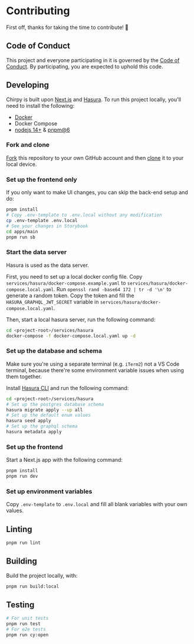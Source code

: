 # Contributing

First off, thanks for taking the time to contribute! 🙌

## Code of Conduct

This project and everyone participating in it is governed by the [Code of Conduct](CODE_OF_CONDUCT.md). By participating, you are expected to uphold this code.

## Developing

Chirpy is built upon [Next.js](https://nextjs.org) and [Hasura](https://github.com/hasura/graphql-engine). To run this project locally, you'll need to install the following:

- [Docker](https://docs.docker.com/get-docker)
- Docker Compose
- [nodejs 14+](https://nodejs.org) & [pnpm@6](https://pnpm.io/)

### Fork and clone

[Fork](https://help.github.com/articles/fork-a-repo/) this repository to your
own GitHub account and then [clone](https://help.github.com/articles/cloning-a-repository/) it to your local device.

### Set up the frontend only

If you only want to make UI changes, you can skip the back-end setup and do:

```bash
pnpm install
# Copy .env-template to .env.local without any modification
cp .env-template .env.local
# See your changes in Storybook
cd apps/main
pnpm run sb
```

### Start the data server

Hasura is used as the data server.

First, you need to set up a local docker config file. Copy `services/hasura/docker-compose.example.yaml` to `services/hasura/docker-compose.local.yaml`. Run `openssl rand -base64 172 | tr -d '\n'` to generate a random token. Copy the token and fill the `HASURA_GRAPHQL_JWT_SECRET` variable in `services/hasura/docker-compose.local.yaml`.

Then, start a local hasura server, run the following command:

```bash
cd <project-root>/services/hasura
docker-compose -f docker-compose.local.yaml up -d
```

### Set up the database and schema

Make sure you're using a separate terminal (e.g. `iTerm2`) not a VS Code terminal, because there're some environment variable issues when using them together.

Install [Hasura CLI](https://hasura.io/docs/latest/graphql/core/hasura-cli/install-hasura-cli.html) and run the following command:

```bash
cd <project-root>/services/hasura
# Set up the postgres database schema
hasura migrate apply --up all
# Set up the default enum values
hasura seed apply
# Set up the graphql schema
hasura metadata apply
```

### Set up the frontend

Start a Next.js app with the following command:

```bash
pnpm install
pnpm run dev
```

### Set up environment variables

Copy `.env-template` to `.env.local` and fill all blank variables with your own values.

## Linting

```bash
pnpm run lint
```

## Building

Build the project locally, with:

```bash
pnpm run build:local
```

## Testing

```bash
# For unit tests
pnpm run test
# For e2e tests
pnpm run cy:open
```
